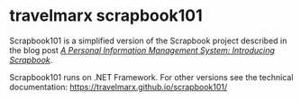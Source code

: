 # travelmarx scrapbook101

Scrapbook101 is a simplified version of the Scrapbook project described in the blog post *[A Personal Information Management System: Introducing Scrapbook](http://blog.travelmarx.com/2017/12/a-personal-information-management-system-introducing-scrapbook.html)*. 

Scrapbook101 runs on .NET Framework. For other versions see the technical documentation: https://travelmarx.github.io/scrapbook101/
